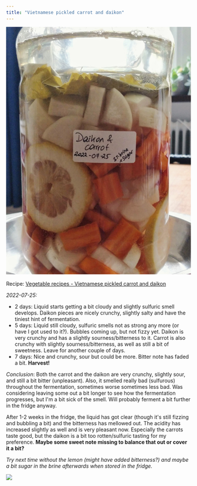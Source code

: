 ```yaml
---
title: "Vietnamese pickled carrot and daikon"
---
```


![](projects/attachments/Fermented%20carrot%20and%20daikon.jpg)

Recipe: [Vegetable recipes - Vietnamese pickled carrot and daikon](projects/fermentation/Vegetable%20recipes.md#Vietnamese%20pickled%20carrot%20and%20daikon)

_2022-07-25:_

- 2 days: Liquid starts getting a bit cloudy and slightly sulfuric smell develops. Daikon pieces are nicely crunchy, slightly salty and have the tiniest hint of fermentation. 
- 5 days: Liquid still cloudy, sulfuric smells not as strong any more (or have I got used to it?). Bubbles coming up, but not fizzy yet. Daikon is very crunchy and has a slightly sourness/bitterness to it. Carrot is also crunchy with slightly sourness/bitterness, as well as still a bit of sweetness. Leave for another couple of days.
- 7 days: Nice and crunchy, sour but could be more. Bitter note has faded a bit. **Harvest!**

_Conclusion_: Both the carrot and the daikon are very crunchy, slightly sour, and still a bit bitter (unpleasant). Also, it smelled really bad (sulfurous) throughout the fermentation, sometimes worse sometimes less bad. Was considering leaving some out a bit longer to see how the fermentation progresses, but I'm a bit sick of the smell. Will probably ferment a bit further in the fridge anyway.  

After 1-2 weeks in the fridge, the liquid has got clear (though it's still fizzing and bubbling a bit) and the bitterness has mellowed out. The acidity has increased slightly as well and is very pleasant now. Especially the carrots taste good, but the daikon is a bit too rotten/sulfuric tasting for my preference. **Maybe some sweet note missing to balance that out or cover it a bit?**

_Try next time without the lemon (might have added bitterness?) and maybe a bit sugar in the brine afterwards when stored in the fridge._

![](projects/attachments/Carrot%20daikon.jpeg)

